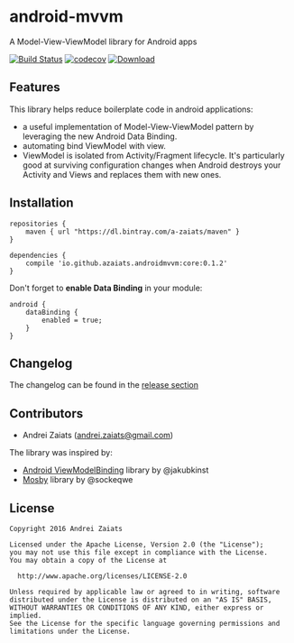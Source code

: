 # android-mvvm
A Model-View-ViewModel library for Android apps

[![Build Status](https://travis-ci.org/A-Zaiats/android-mvvm.svg?branch=v0.2)](https://travis-ci.org/A-Zaiats/android-mvvm)
[![codecov](https://codecov.io/gh/A-Zaiats/android-mvvm/coverage.svg?branch=v0.2)](https://codecov.io/gh/A-Zaiats/android-mvvm)
[ ![Download](https://api.bintray.com/packages/a-zaiats/maven/io.github.azaiats.androidmvvm%3Acore/images/download.svg) ](https://bintray.com/a-zaiats/maven/io.github.azaiats.androidmvvm%3Acore/_latestVersion)

## Features
This library helps reduce boilerplate code in android applications:
- a useful implementation of Model-View-ViewModel pattern by leveraging the new Android Data Binding.
- automating bind ViewModel with view.
- ViewModel is isolated from Activity/Fragment lifecycle. It's particularly good at surviving configuration changes when Android destroys your Activity and Views and replaces them with new ones.

## Installation

    repositories {
        maven { url "https://dl.bintray.com/a-zaiats/maven" }
    }

    dependencies {
        compile 'io.github.azaiats.androidmvvm:core:0.1.2'
    }

Don't forget to **enable Data Binding** in your module:

    android {
        dataBinding {
            enabled = true;
        }
    }


## Changelog
The changelog can be found in the [release section](https://github.com/A-Zaiats/android-mvvm/releases)

## Contributors
- Andrei Zaiats (andrei.zaiats@gmail.com)

The library was inspired by:
- [Android ViewModelBinding](https://github.com/jakubkinst/Android-ViewModelBinding) library by @jakubkinst
- [Mosby](https://github.com/sockeqwe/mosby) library by @sockeqwe

## License
    Copyright 2016 Andrei Zaiats

    Licensed under the Apache License, Version 2.0 (the "License");
    you may not use this file except in compliance with the License.
    You may obtain a copy of the License at

      http://www.apache.org/licenses/LICENSE-2.0

    Unless required by applicable law or agreed to in writing, software
    distributed under the License is distributed on an "AS IS" BASIS,
    WITHOUT WARRANTIES OR CONDITIONS OF ANY KIND, either express or implied.
    See the License for the specific language governing permissions and
    limitations under the License.
